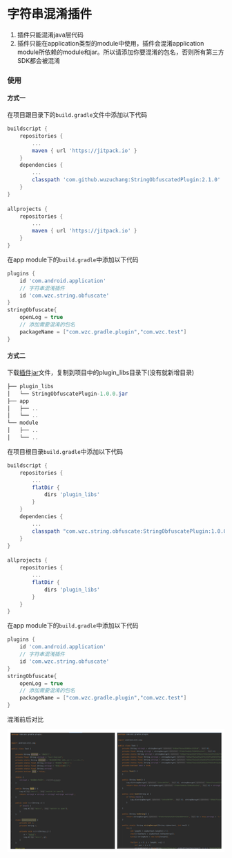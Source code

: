 # 字符串混淆插件

1. 插件只能混淆java层代码
2. 插件只能在application类型的module中使用，插件会混淆application module所依赖的module和jar。所以请添加你要混淆的包名，否则所有第三方SDK都会被混淆

### 使用

#### 方式一

在项目跟目录下的`build.gradle`文件中添加以下代码

```groovy
buildscript {
    repositories {
        ...
        maven { url 'https://jitpack.io' }
    }
    dependencies {
        ...
        classpath 'com.github.wuzuchang:StringObfuscatedPlugin:2.1.0'
    }
}

allprojects {
    repositories {
        ...
        maven { url 'https://jitpack.io' }
    }
}
```

在app module下的`build.gradle`中添加以下代码

```groovy
plugins {
    id 'com.android.application'
    // 字符串混淆插件
    id 'com.wzc.string.obfuscate'
}
stringObfuscate{
    openLog = true
    // 添加需要混淆的包名
    packageName = ["com.wzc.gradle.plugin","com.wzc.test"] 
}
```

#### 方式二

下载[插件jar](https://github.com/wuzuchang/StringObfuscatedPlugin/raw/master/plugin_libs/StringObfuscatePlugin-1.0.0.jar)文件，复制到项目中的plugin_libs目录下(没有就新增目录)

```java
├── plugin_libs
│   └── StringObfuscatePlugin-1.0.0.jar
├── app
│   ├── ..
│   └── ..
└── module
│   ├── ..
│   └── ..
```

在项目根目录`build.gradle`中添加以下代码

```groovy
buildscript {
    repositories {
        ...
        flatDir {
            dirs 'plugin_libs'
        }
    }
    dependencies {
        ...
        classpath "com.wzc.string.obfuscate:StringObfuscatePlugin:1.0.0"
    }
}

allprojects {
    repositories {
        ...
        flatDir {
            dirs 'plugin_libs'
        }
    }
}
```

在app module下的`build.gradle`中添加以下代码

```groovy
plugins {
    id 'com.android.application'
    // 字符串混淆插件
    id 'com.wzc.string.obfuscate'
}
stringObfuscate{
    openLog = true
    // 添加需要混淆的包名
    packageName = ["com.wzc.gradle.plugin","com.wzc.test"] 
}
```

混淆前后对比

<img src="resources/diff.png" alt="diff"/>
